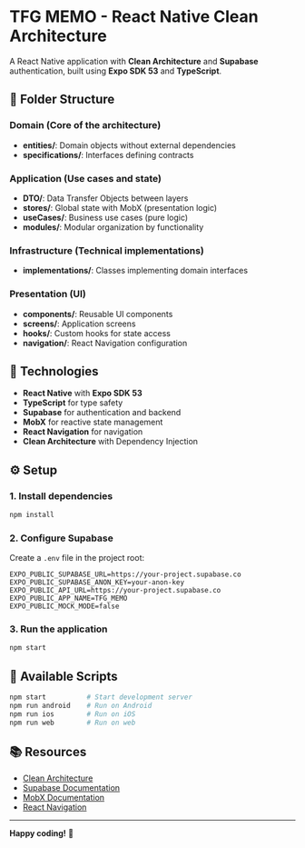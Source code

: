 
# TFG MEMO - React Native Clean Architecture

A React Native application with **Clean Architecture** and **Supabase** authentication, built using **Expo SDK 53** and **TypeScript**.

## 📁 Folder Structure

### **Domain (Core of the architecture)**
- **entities/**: Domain objects without external dependencies
- **specifications/**: Interfaces defining contracts

### **Application (Use cases and state)**
- **DTO/**: Data Transfer Objects between layers
- **stores/**: Global state with MobX (presentation logic)
- **useCases/**: Business use cases (pure logic)
- **modules/**: Modular organization by functionality

### **Infrastructure (Technical implementations)**
- **implementations/**: Classes implementing domain interfaces

### **Presentation (UI)**
- **components/**: Reusable UI components
- **screens/**: Application screens
- **hooks/**: Custom hooks for state access
- **navigation/**: React Navigation configuration

## 🚀 Technologies

- **React Native** with **Expo SDK 53**
- **TypeScript** for type safety
- **Supabase** for authentication and backend
- **MobX** for reactive state management
- **React Navigation** for navigation
- **Clean Architecture** with Dependency Injection

## ⚙️ Setup

### 1. Install dependencies
```bash
npm install
```

### 2. Configure Supabase
Create a `.env` file in the project root:

```env
EXPO_PUBLIC_SUPABASE_URL=https://your-project.supabase.co
EXPO_PUBLIC_SUPABASE_ANON_KEY=your-anon-key
EXPO_PUBLIC_API_URL=https://your-project.supabase.co
EXPO_PUBLIC_APP_NAME=TFG_MEMO
EXPO_PUBLIC_MOCK_MODE=false
```

### 3. Run the application
```bash
npm start
```

## 🔧 Available Scripts

```bash
npm start          # Start development server
npm run android    # Run on Android
npm run ios        # Run on iOS
npm run web        # Run on web
```

## 📚 Resources

- [Clean Architecture](https://blog.cleancoder.com/uncle-bob/2012/08/13/the-clean-architecture.html)
- [Supabase Documentation](https://supabase.com/docs)
- [MobX Documentation](https://mobx.js.org/)
- [React Navigation](https://reactnavigation.org/)

---

**Happy coding!** 🚀
